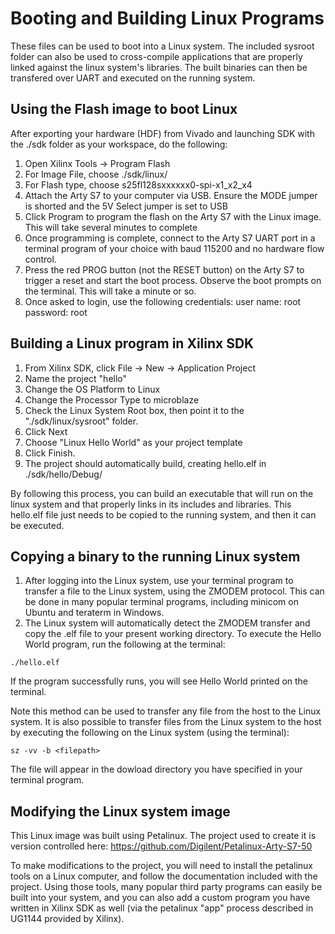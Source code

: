 # Booting and Building Linux Programs

These files can be used to boot into a Linux system. The included sysroot folder can also be used to cross-compile applications
that are properly linked against the linux system's libraries. The built binaries can then be transfered over UART and executed
on the running system.

## Using the Flash image to boot Linux

After exporting your hardware (HDF) from Vivado and launching SDK with the ./sdk folder as your workspace, do the following:

1. Open Xilinx Tools -> Program Flash
2. For Image File, choose ./sdk/linux/
3. For Flash type, choose s25fl128sxxxxxx0-spi-x1_x2_x4 
4. Attach the Arty S7 to your computer via USB. Ensure the MODE jumper is shorted and the 5V Select jumper is set to USB
5. Click Program to program the flash on the Arty S7 with the Linux image. This will take several minutes to complete
6. Once programming is complete, connect to the Arty S7 UART port in a terminal program of your choice with baud 115200 and
   no hardware flow control.
7. Press the red PROG button (not the RESET button) on the Arty S7 to trigger a reset and start the boot process. Observe the 
   boot prompts on the terminal. This will take a minute or so.
8. Once asked to login, use the following credentials:
   user name: root
   password: root 

## Building a Linux program in Xilinx SDK 

1. From Xilinx SDK, click File -> New -> Application Project
2. Name the project "hello"
3. Change the OS Platform to Linux
4. Change the Processor Type to microblaze
5. Check the Linux System Root box, then point it to the "./sdk/linux/sysroot" folder.
6. Click Next
7. Choose "Linux Hello World" as your project template
8. Click Finish.
9. The project should automatically build, creating hello.elf in ./sdk/hello/Debug/

By following this process, you can build an executable that will run on the linux system and that properly links in its includes 
and libraries. This hello.elf file just needs to be copied to the running system, and then it can be executed.

## Copying a binary to the running Linux system 

1. After logging into the Linux system, use your terminal program to transfer a file to the Linux system, using the ZMODEM protocol.
   This can be done in many popular terminal programs, including minicom on Ubuntu and teraterm in Windows.
2. The Linux system will automatically detect the ZMODEM transfer and copy the .elf file to your present working directory. To execute 
   the Hello World program, run the following at the terminal:

```
./hello.elf
```

If the program successfully runs, you will see Hello World printed on the terminal.

Note this method can be used to transfer any file from the host to the Linux system. It is also possible to transfer files from the Linux
system to the host by executing the following on the Linux system (using the terminal):

```
sz -vv -b <filepath>
```
The file will appear in the dowload directory you have specified in your terminal program.


## Modifying the Linux system image

This Linux image was built using Petalinux. The project used to create it is version controlled here: https://github.com/Digilent/Petalinux-Arty-S7-50

To make modifications to the project, you will need to install the petalinux tools on a Linux computer, and follow the documentation included with 
the project. Using those tools, many popular third party programs can easily be built into your system, and you can also
add a custom program you have written in Xilinx SDK as well (via the petalinux "app" process described in UG1144 provided by Xilinx). 


